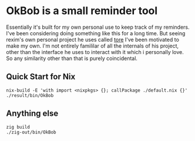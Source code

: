 # OkBob is a small reminder tool
Essentially it's built for my own personal use to keep track of my reminders.
I've been considering doing something like this for a long time.
But seeing rexim's own personal project he uses called [tore](https://github.com/rexim/tore/)
I've been motivated to make my own. I'm not entirely famililar of all the internals of his project,
other than the interface he uses to interact with it which i personally love.
So any similarity other than that is purely coincidental.

## Quick Start for Nix
```console
nix-build -E 'with import <nixpkgs> {}; callPackage ./default.nix {}'
./result/bin/OkBob

```

## Anything else
```
zig build
./zig-out/bin/OkBob
```
